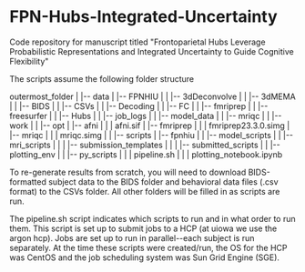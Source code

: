# FPN-Hubs-Integrated-Uncertainty
Code repository for manuscript titled "Frontoparietal Hubs Leverage Probabilistic Representations and Integrated Uncertainty to Guide Cognitive Flexibility"

The scripts assume the following folder structure

outermost_folder
 |
 |-- data
 |     |-- FPNHIU
 |     |     |-- 3dDeconvolve
 |     |     |-- 3dMEMA
 |     |     |-- BIDS
 |     |     |-- CSVs
 |     |     |-- Decoding
 |     |     |-- FC
 |     |     |-- fmriprep
 |     |     |-- freesurfer
 |     |     |-- Hubs
 |     |     |-- job_logs
 |     |     |-- model_data
 |     |     |-- mriqc
 |     |     |-- work
 |
 |
 |-- opt
 |    |-- afni
 |    |    | afni.sif
 |    |-- fmriprep
 |    |    | fmriprep23.3.0.simg
 |    |-- mriqc
 |    |    | mriqc.simg
 |
 |
 |-- scripts
 |      |-- fpnhiu
 |      |     |-- model_scripts
 |      |     |-- mri_scripts
 |      |     |       |-- submission_templates
 |      |     |       |-- submitted_scripts
 |      |     |-- plotting_env
 |      |     |-- py_scripts
 |      |     | pipeline.sh
 |      |     | plotting_notebook.ipynb

To re-generate results from scratch, you will need to download BIDS-formatted subject data to the BIDS folder and behavioral data files (.csv format) to the CSVs folder. All other folders will be filled in as scripts are run.

The pipeline.sh script indicates which scripts to run and in what order to run them. This script is set up to submit jobs to a HCP (at uiowa we use the argon hcp). Jobs are set up to run in parallel--each subject is run separately.
At the time these scripts were created/run, the OS for the HCP was CentOS and the job scheduling system was Sun Grid Engine (SGE).
